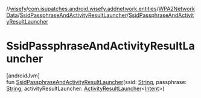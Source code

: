 //[wisefy](../../../../index.md)/[com.isupatches.android.wisefy.addnetwork.entities](../../index.md)/[WPA2NetworkData](../index.md)/[SsidPassphraseAndActivityResultLauncher](index.md)/[SsidPassphraseAndActivityResultLauncher](-ssid-passphrase-and-activity-result-launcher.md)

# SsidPassphraseAndActivityResultLauncher

[androidJvm]\
fun [SsidPassphraseAndActivityResultLauncher](-ssid-passphrase-and-activity-result-launcher.md)(ssid: [String](https://kotlinlang.org/api/latest/jvm/stdlib/kotlin/-string/index.html), passphrase: [String](https://kotlinlang.org/api/latest/jvm/stdlib/kotlin/-string/index.html), activityResultLauncher: [ActivityResultLauncher](https://developer.android.com/reference/kotlin/androidx/activity/result/ActivityResultLauncher.html)<[Intent](https://developer.android.com/reference/kotlin/android/content/Intent.html)>)
